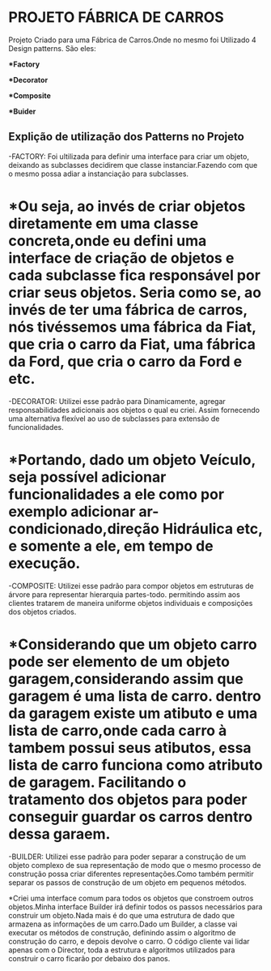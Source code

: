 
# PROJETO FÁBRICA DE CARROS

Projeto Criado para uma Fábrica de Carros.Onde no mesmo foi Utilizado 4 Design patterns.
São eles:
<p><strong>*Factory</strong> </p>
<p><strong>*Decorator</strong> </p>
<p><strong>*Composite</strong> </p>
<p><strong>*Buider</strong> </p>


## Explição de utilização dos Patterns no Projeto

-FACTORY: Foi ultilizada para definir uma interface para criar um objeto, deixando as subclasses decidirem que classe instanciar.Fazendo com que o mesmo possa adiar a instanciação para subclasses.

*Ou seja, ao invés de criar objetos diretamente em uma classe concreta,onde eu defini uma interface de criação de objetos e cada subclasse fica responsável por criar seus objetos. Seria como se, ao invés de ter uma fábrica de carros, nós tivéssemos uma fábrica da Fiat, que cria o carro da Fiat, uma fábrica da Ford, que cria o carro da Ford e etc.
=======================================================================================================================================

-DECORATOR: Utilizei esse padrão para Dinamicamente, agregar responsabilidades adicionais aos objetos o qual eu criei. Assim fornecendo uma alternativa flexível ao uso de subclasses para extensão de funcionalidades.

*Portando, dado um objeto Veículo, seja possível adicionar funcionalidades a ele como por exemplo adicionar ar-condicionado,direção Hidráulica etc, e somente a ele, em tempo de execução.
=======================================================================================================================================

-COMPOSITE: Utilizei esse padrão para compor objetos em estruturas de árvore para representar hierarquia partes-todo. permitindo assim  aos clientes tratarem de maneira uniforme objetos individuais e composições dos objetos criados.

*Considerando que um objeto carro pode ser elemento de um objeto garagem,considerando assim que garagem é uma lista de carro.
dentro da garagem existe um atibuto e uma lista de carro,onde cada carro à tambem possui seus atibutos, essa lista de carro funciona como atributo de garagem. Facilitando o tratamento dos objetos para poder conseguir guardar os carros dentro dessa garaem.
========================================================================================================================================
-BUILDER: Utilizei esse padrão para poder separar a construção de um objeto complexo de sua representação de modo que o mesmo processo de construção possa criar diferentes representações.Como também permitir separar os passos de construção de um objeto em pequenos métodos.

*Criei uma interface comum para todos os objetos que constroem outros objetos.Minha interface Builder irá definir todos os passos necessários para construir um objeto.Nada mais é do que uma estrutura de dado que armazena as informações de um carro.Dado um Builder, a classe vai executar os métodos de construção, definindo assim o algoritmo de construção do carro, e depois devolve o carro. O código cliente vai lidar apenas com o Director, toda a estrutura e algoritmos utilizados para construir o carro ficarão por debaixo dos panos.
